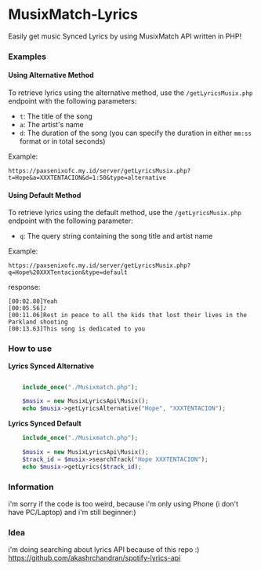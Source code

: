 # MusixMatch-Lyrics
Easily get music Synced Lyrics by using MusixMatch API written in PHP!

### Examples

#### Using Alternative Method

To retrieve lyrics using the alternative method, use the `/getLyricsMusix.php` endpoint with the following parameters:
- `t`: The title of the song
- `a`: The artist's name
- `d`: The duration of the song (you can specify the duration in either `mm:ss` format or in total seconds)

Example:

```
https://paxsenixofc.my.id/server/getLyricsMusix.php?t=Hope&a=XXXTENTACION&d=1:50&type=alternative
```

#### Using Default Method

To retrieve lyrics using the default method, use the `/getLyricsMusix.php` endpoint with the following parameter:
- `q`: The query string containing the song title and artist name

Example:

```
https://paxsenixofc.my.id/server/getLyricsMusix.php?q=Hope%20XXXTentacion&type=default
```
response:

```
[00:02.80]Yeah
[00:05.56]♪
[00:11.06]Rest in peace to all the kids that lost their lives in the Parkland shooting
[00:13.63]This song is dedicated to you
```

### How to use
__Lyrics Synced Alternative__

```Php

    include_once("./Musixmatch.php");

    $musix = new MusixLyricsApi\Musix(); 
    echo $musix->getLyricsAlternative("Hope", "XXXTENTACION");

```

__Lyrics Synced Default__

```Php
    include_once("./Musixmatch.php");

    $musix = new MusixLyricsApi\Musix();
    $track_id = $musix->searchTrack("Hope XXXTENTACION");      
    echo $musix->getLyrics($track_id);
```


### Information
i'm sorry if the code is too weird, because i'm only using Phone (i don't have PC/Laptop) and i'm still beginner:)

### Idea
i'm doing searching about lyrics API because of this repo :) https://github.com/akashrchandran/spotify-lyrics-api